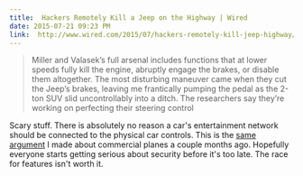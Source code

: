 ```yaml
---
title:  Hackers Remotely Kill a Jeep on the Highway | Wired
date: 2015-07-21 09:23 PM
link:  http://www.wired.com/2015/07/hackers-remotely-kill-jeep-highway/
---
```


> Miller and Valasek’s full arsenal includes functions that at lower speeds fully kill the engine, abruptly engage the brakes, or disable them altogether. The most disturbing maneuver came when they cut the Jeep’s brakes, leaving me frantically pumping the pedal as the 2-ton SUV slid uncontrollably into a ditch. The researchers say they’re working on perfecting their steering control

Scary stuff. There is absolutely no reason a car's entertainment network should be connected to the physical car controls. This is the [same argument](https://twitter.com/jdbroadb/status/599959393761886208) I made about commercial planes a couple months ago. Hopefully everyone starts getting serious about security before it's too late. The race for features isn't worth it.
